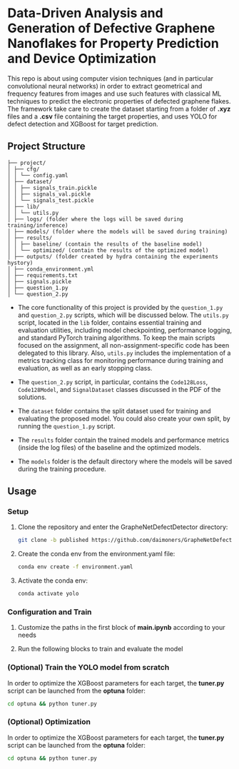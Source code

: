 # Data-Driven Analysis and Generation of Defective Graphene Nanoflakes for Property Prediction and Device Optimization
<!-- Ho fatto il tuning dei parametri solo per il target total_energy, bisognerebbe farlo anche per energy_per_atom o qualche altro target che vogliamo studiare.

attualmente il file ``tuner.py``, ha come modello al suo interno solo il xgBoost  e salva tutto in ``optuna.log``. Per usare il tuner ho salvato i dati di training normalizzati con numpy e si chiamano
``X_norm.npy`` e ``Y_norm.npy``.

Si potrebbe eliminare tutta la parte sotto il fit che è la roba vecchia del tesista. -->
 
This repo is about using computer vision techniques (and in particular convolutional neural networks) in order to extract geometrical and frequency features from images and use such features with classical ML techniques to predict the electronic properties of defected graphene flakes. The framework take care to create the dataset starting from a folder of **.xyz** files and a **.csv** file containing the target properties, and uses YOLO for defect detection and XGBoost for target prediction.

## Project Structure
   ```.
   ├── project/
   │ ├── cfg/
   │ │ └── config.yaml
   │ ├── dataset/
   │ │ ├── signals_train.pickle
   │ │ ├── signals_val.pickle
   │ │ └── signals_test.pickle
   │ ├── lib/
   │ │ └── utils.py
   │ ├── logs/ (folder where the logs will be saved during training/inference)
   │ ├── models/ (folder where the models will be saved during training)
   │ ├── results/
   │ │ ├── baseline/ (contain the results of the baseline model)
   │ │ └── optimized/ (contain the results of the optimized model)
   │ ├── outputs/ (folder created by hydra containing the experiments hystory)
   │ ├── conda_environment.yml
   │ ├── requirements.txt
   │ ├── signals.pickle
   │ ├── question_1.py
   │ └── question_2.py
   ```
- The core functionality of this project is provided by the `question_1.py` and `question_2.py` scripts, which will be discussed below. The `utils.py` script, located in the `lib` folder, contains essential training and evaluation utilities, including model checkpointing, performance logging, and standard PyTorch training algorithms. To keep the main scripts focused on the assignment, all non-assignment-specific code has been delegated to this library. Also, `utils.py` includes the implementation of a metrics tracking class for monitoring performance during training and evaluation, as well as an early stopping class.

- The `question_2.py` script, in particular, contains the `Code128Loss`, `Code128Model`, and `SignalDataset` classes discussed in the PDF of the solutions.

- The `dataset` folder contains the split dataset used for training and evaluating the proposed model. You could also create your own split, by running the `question_1.py` script.

- The `results` folder contain the trained models and performance metrics (inside the log files) of the baseline and the optimized models.

- The `models` folder is the default directory where the models will be saved during the training procedure.

## Usage

### Setup
1. Clone the repository and enter the GrapheNetDefectDetector directory:

   ```bash
   git clone -b published https://github.com/daimoners/GrapheNetDefectDetector.git --depth 1 && cd GrapheNetDefectDetector
   ```

2. Create the conda env from the environment.yaml file:

   ```bash
   conda env create -f environment.yaml
   ```

3. Activate the conda env:

   ```bash
   conda activate yolo
   ```

### Configuration and Train

1. Customize the paths in the first block of **main.ipynb** according to your needs

2. Run the following blocks to train and evaluate the model

### (Optional) Train the YOLO model from scratch

In order to optimize the XGBoost parameters for each target, the **tuner.py** script can be launched from the **optuna** folder:
   
   ```bash
   cd optuna && python tuner.py
   ```

### (Optional) Optimization

In order to optimize the XGBoost parameters for each target, the **tuner.py** script can be launched from the **optuna** folder:
   
   ```bash
   cd optuna && python tuner.py
   ```